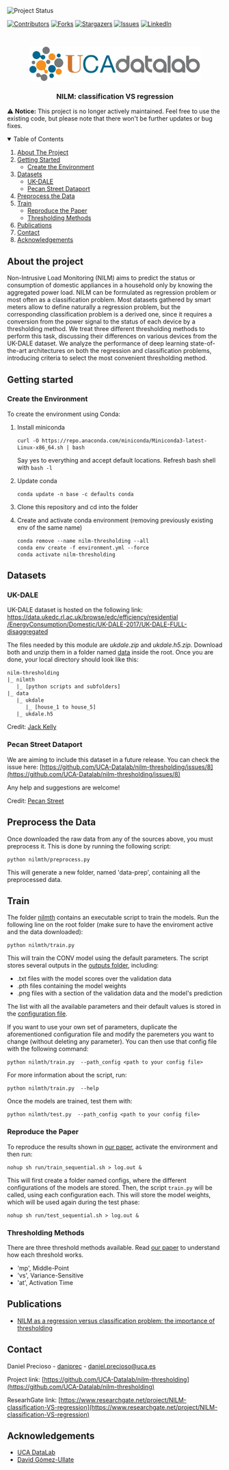 <!-- README template: https://github.com/othneildrew/Best-README-Template -->

<!-- PROJECT SHIELDS -->
<!--
*** I'm using markdown "reference style" links for readability.
*** Reference links are enclosed in brackets [ ] instead of parentheses ( ).
*** See the bottom of this document for the declaration of the reference variables
*** for contributors-url, forks-url, etc. This is an optional, concise syntax you may use.
*** https://www.markdownguide.org/basic-syntax/#reference-style-links
-->
![Project Status](https://img.shields.io/badge/Status-Not%20Maintained-red.svg)

[![Contributors][contributors-shield]][contributors-url]
[![Forks][forks-shield]][forks-url]
[![Stargazers][stars-shield]][stars-url]
[![Issues][issues-shield]][issues-url]
[![LinkedIn][linkedin-shield]][linkedin-url]

<!-- PROJECT LOGO -->
<br />
<p align="center">
  <a href="https://github.com/UCA-Datalab">
    <img src="images/logo.png" alt="Logo" width="400" height="80">
  </a>

  <h3 align="center">NILM: classification VS regression</h3>
</p>

:warning: **Notice:** This project is no longer actively maintained. Feel free to use the existing code, but please note that there won't be further updates or bug fixes.

<!-- TABLE OF CONTENTS -->
<details open="open">
  <summary>Table of Contents</summary>
  <ol>
    <li>
      <a href="#about-the-project">About The Project</a>
    </li>
    <li>
      <a href="#getting-started">Getting Started</a>
      <ul>
        <li><a href="#create-the-environment">Create the Environment</a></li>
      </ul>
    </li>
    <li>
      <a href="#datasets">Datasets</a>
      <ul>
        <li><a href="#uk-dale">UK-DALE</a></li>
      </ul>
      <ul>
        <li><a href="#pecan-street-dataport">Pecan Street Dataport</a></li>
      </ul>
   <li><a href="#preprocess-the-data">Preprocess the Data</a></li>
    </li>
    <li>
      <a href="#train">Train</a>
      <ul>
         <li><a href="#reproduce-the-paper">Reproduce the Paper</a></li>
         <li><a href="#thresholding-methods">Thresholding Methods</a></li>
      </ul>
    </li>
    <li><a href="#publications">Publications</a></li>
    <li><a href="#contact">Contact</a></li>
    <li><a href="#acknowledgements">Acknowledgements</a></li>
  </ol>
</details>

## About the project

Non-Intrusive Load Monitoring (NILM)  aims to predict the status
or consumption of  domestic appliances in a household only by knowing
the aggregated power load. NILM can be formulated as regression problem
or most often as a classification problem. Most datasets gathered
by smart meters allow to  define naturally a regression problem,
but the corresponding classification problem  is a derived one,
since it requires a conversion from the power signal to the status of each
device by a thresholding method. We treat three different thresholding
methods to perform this task, discussing their differences on various
devices from the UK-DALE dataset. We analyze the performance of
deep learning state-of-the-art architectures on both the regression and
classification problems, introducing criteria to select the most convenient
thresholding method.

## Getting started
### Create the Environment

To create the environment using Conda:

  1. Install miniconda
     
     ```
     curl -O https://repo.anaconda.com/miniconda/Miniconda3-latest-Linux-x86_64.sh | bash
     ```

     Say yes to everything and accept default locations. Refresh bash shell with `bash -l`

  2. Update conda
     
      ```
      conda update -n base -c defaults conda
      ```

  3. Clone this repository and cd into the folder

  4. Create and activate conda environment (removing previously existing env of the same name)
     
       ```
       conda remove --name nilm-thresholding --all
       conda env create -f environment.yml --force
       conda activate nilm-thresholding
       ```
 
## Datasets

### UK-DALE

UK-DALE dataset is hosted on the following link:
[https://data.ukedc.rl.ac.uk/browse/edc/efficiency/residential
/EnergyConsumption/Domestic/UK-DALE-2017/UK-DALE-FULL-disaggregated](https://data.ukedc.rl.ac.uk/browse/edc/efficiency/residential/EnergyConsumption/Domestic/UK-DALE-2017/UK-DALE-FULL-disaggregated)

The files needed by this module are *ukdale.zip* and *ukdale.h5.zip*.
Download both and unzip them in a folder named [data](/data) inside the root.
Once you are done, your local directory should look like this:

```
nilm-thresholding
|_ nilmth
   |_ [python scripts and subfolders]
|_ data
   |_ ukdale
      |_ [house_1 to house_5]
   |_ ukdale.h5
```

Credit: [Jack Kelly](https://jack-kelly.com/data/)

### Pecan Street Dataport

We are aiming to include this dataset in a future release. You can check the issue here: [https://github.com/UCA-Datalab/nilm-thresholding/issues/8](https://github.com/UCA-Datalab/nilm-thresholding/issues/8)

Any help and suggestions are welcome!

Credit: [Pecan Street](https://dataport.pecanstreet.org/)

## Preprocess the Data

Once downloaded the raw data from any of the sources above,
you must preprocess it.
This is done by running the following script:

```
python nilmth/preprocess.py
```

This will generate a new folder, named 'data-prep',
containing all the preprocessed data.

## Train

The folder [nilmth](/nilmth) contains an executable script to train the
 models. Run the following line on the root folder
(make sure to have the enviroment active and the data downloaded):

```
python nilmth/train.py
```

This will train the CONV model using the default parameters.
The script stores several outputs in the [outputs folder](/outputs),
including:
- .txt files with the model scores over the validation data
- .pth files containing the model weights
- .png files with a section of the validation data and the model's prediction

The list with all the available parameters and their default values is stored in the
 [configuration file](nilmth/config.toml).

If you want to use your own set of parameters, duplicate the aforementioned
 configuration file and modify the paremeters you want to change (without deleting any
  parameter). You can then use that config file with the following command:
 
```
python nilmth/train.py  --path_config <path to your config file>
```

For more information about the script, run:

```
python nilmth/train.py  --help
```

Once the models are trained, test them with:

```
python nilmth/test.py  --path_config <path to your config file>
```

### Reproduce the Paper

To reproduce the results shown in [our paper](#publications), activate the
 environment and then run:

```
nohup sh run/train_sequential.sh > log.out & 
```

This will first create a folder named configs, where the different configurations of the
models are stored. Then, the script `train.py` will be called, using each
 configuration each. This will store the model weights, which will be used
 again during the test phase:
 
```
nohup sh run/test_sequential.sh > log.out & 
```

### Thresholding Methods

There are three threshold methods available. Read [our paper](#publications)
to understand how each threshold works.

- 'mp', Middle-Point
- 'vs', Variance-Sensitive
- 'at', Activation Time

## Publications

* [NILM as a regression versus classification problem:
the importance of thresholding](https://www.researchgate.net/project/Non-Intrusive-Load-Monitoring-6)

## Contact

Daniel Precioso - [daniprec](https://github.com/daniprec) -  daniel.precioso@uca.es

Project link: [https://github.com/UCA-Datalab/nilm-thresholding](https://github.com/UCA-Datalab/nilm-thresholding)

ResearhGate link: [https://www.researchgate.net/project/NILM-classification-VS-regression](https://www.researchgate.net/project/NILM-classification-VS-regression)

## Acknowledgements

* [UCA DataLab](http://datalab.uca.es/)
* [David Gómez-Ullate](https://www.linkedin.com/in/david-g%C3%B3mez-ullate-oteiza-87a820b/?originalSubdomain=en)


<!-- MARKDOWN LINKS & IMAGES -->
<!-- https://www.markdownguide.org/basic-syntax/#reference-style-links -->
[contributors-shield]: https://img.shields.io/github/contributors/UCA-Datalab/nilm-thresholding.svg?style=for-the-badge
[contributors-url]: https://github.com/UCA-Datalab/nilm-thresholding/graphs/contributors
[forks-shield]: https://img.shields.io/github/forks/UCA-Datalab/nilm-thresholding.svg?style=for-the-badge
[forks-url]: https://github.com/UCA-Datalab/nilm-thresholding/network/members
[stars-shield]: https://img.shields.io/github/stars/UCA-Datalab/nilm-thresholding.svg?style=for-the-badge
[stars-url]: https://github.com/UCA-Datalab/nilm-thresholding/stargazers
[issues-shield]: https://img.shields.io/github/issues/UCA-Datalab/nilm-thresholding.svg?style=for-the-badge
[issues-url]: https://github.com/UCA-Datalab/nilm-thresholding/issues
[linkedin-shield]: https://img.shields.io/badge/-LinkedIn-black.svg?style=for-the-badge&logo=linkedin&colorB=555
[linkedin-url]: https://www.linkedin.com/in/daniel-precioso-garcelan/
